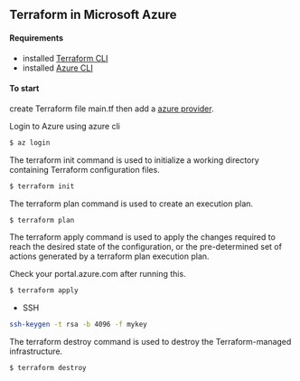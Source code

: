 ## Terraform in Microsoft Azure

#### Requirements
- installed [Terraform CLI](https://www.terraform.io/downloads.html)
- installed [Azure CLI](https://docs.microsoft.com/en-us/cli/azure/install-azure-cli)

#### To start

create Terraform file main.tf then add a [azure provider](https://www.terraform.io/docs/providers/azurerm/index.html).

Login to Azure using azure cli

```sh
$ az login
```

The terraform init command is used to initialize a working directory containing Terraform configuration files.
```sh
$ terraform init
```

The terraform plan command is used to create an execution plan. 
```sh
$ terraform plan
```

The terraform apply command is used to apply the changes required to reach the desired state of the configuration, or the pre-determined set of actions generated by a terraform plan execution plan.

Check your portal.azure.com after running this.
```sh
$ terraform apply
```

 - SSH
```sh
ssh-keygen -t rsa -b 4096 -f mykey
```

The terraform destroy command is used to destroy the Terraform-managed infrastructure.
```sh
$ terraform destroy
```